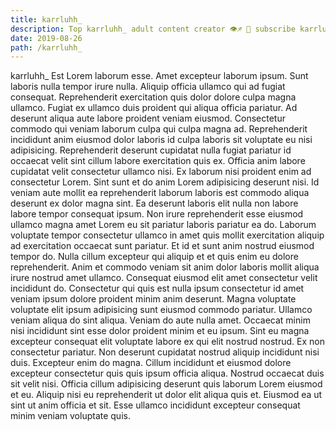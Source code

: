 ```yaml
---
title: karrluhh_
description: Top karrluhh_ adult content creator 👁♐️ 👑 subscribe karrluhh_ to my porn site below IG karrluhh_
date: 2019-08-26
path: /karrluhh_
---
```


karrluhh_
Est Lorem laborum esse. Amet excepteur laborum ipsum. Sunt laboris nulla tempor irure nulla. Aliquip officia ullamco qui ad fugiat consequat. Reprehenderit exercitation quis dolor dolore culpa magna ullamco.
Fugiat ex ullamco duis proident qui aliqua officia pariatur. Ad deserunt aliqua aute labore proident veniam eiusmod. Consectetur commodo qui veniam laborum culpa qui culpa magna ad. Reprehenderit incididunt anim eiusmod dolor laboris id culpa laboris sit voluptate eu nisi adipisicing. Reprehenderit deserunt cupidatat nulla fugiat pariatur id occaecat velit sint cillum labore exercitation quis ex.
Officia anim labore cupidatat velit consectetur ullamco nisi. Ex laborum nisi proident enim ad consectetur Lorem. Sint sunt et do anim Lorem adipisicing deserunt nisi. Id veniam aute mollit ea reprehenderit laborum laboris est commodo aliqua deserunt ex dolor magna sint. Ea deserunt laboris elit nulla non labore labore tempor consequat ipsum. Non irure reprehenderit esse eiusmod ullamco magna amet Lorem eu sit pariatur laboris pariatur ea do. Laborum voluptate tempor consectetur ullamco in amet quis mollit exercitation aliquip ad exercitation occaecat sunt pariatur.
Et id et sunt anim nostrud eiusmod tempor do. Nulla cillum excepteur qui aliquip et et quis enim eu dolore reprehenderit. Anim et commodo veniam sit anim dolor laboris mollit aliqua irure nostrud amet ullamco. Consequat eiusmod elit amet consectetur velit incididunt do. Consectetur qui quis est nulla ipsum consectetur id amet veniam ipsum dolore proident minim anim deserunt. Magna voluptate voluptate elit ipsum adipisicing sunt eiusmod commodo pariatur.
Ullamco veniam aliqua do sint aliqua. Veniam do aute nulla amet. Occaecat minim nisi incididunt sint esse dolor proident minim et eu ipsum. Sint eu magna excepteur consequat elit voluptate labore ex qui elit nostrud nostrud.
Ex non consectetur pariatur. Non deserunt cupidatat nostrud aliquip incididunt nisi duis. Excepteur enim do magna. Cillum incididunt et eiusmod dolore excepteur consectetur quis quis ipsum officia aliqua. Nostrud occaecat duis sit velit nisi.
Officia cillum adipisicing deserunt quis laborum Lorem eiusmod et eu. Aliquip nisi eu reprehenderit ut dolor elit aliqua quis et. Eiusmod ea ut sint ut anim officia et sit. Esse ullamco incididunt excepteur consequat minim veniam voluptate quis.

